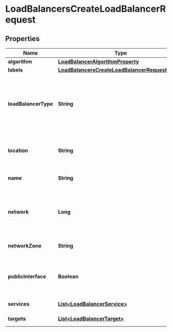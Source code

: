 

# LoadBalancersCreateLoadBalancerRequest


## Properties

| Name | Type | Description | Notes |
|------------ | ------------- | ------------- | -------------|
|**algorithm** | [**LoadBalancerAlgorithmProperty**](LoadBalancerAlgorithmProperty.md) |  |  [optional] |
|**labels** | [**LoadBalancersCreateLoadBalancerRequestLabels**](LoadBalancersCreateLoadBalancerRequestLabels.md) |  |  [optional] |
|**loadBalancerType** | **String** | ID or name of the Load Balancer type this Load Balancer should be created with |  |
|**location** | **String** | ID or name of Location to create Load Balancer in |  [optional] |
|**name** | **String** | Name of the Load Balancer |  |
|**network** | **Long** | ID of the network the Load Balancer should be attached to on creation |  [optional] |
|**networkZone** | **String** | Name of network zone |  [optional] |
|**publicInterface** | **Boolean** | Enable or disable the public interface of the Load Balancer |  [optional] |
|**services** | [**List&lt;LoadBalancerService&gt;**](LoadBalancerService.md) | Array of services |  [optional] |
|**targets** | [**List&lt;LoadBalancerTarget&gt;**](LoadBalancerTarget.md) | Array of targets |  [optional] |



